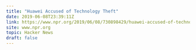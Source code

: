 ```yaml
---
title: "Huawei Accused of Technology Theft"
date: 2019-06-08T23:39:11Z
link: https://www.npr.org/2019/06/08/730898429/huawei-accused-of-technology-theft?utm_medium=RSS&utm_source=hune
site: www.npr.org
topic: Hacker News
draft: false
---
```

